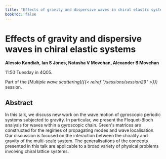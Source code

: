 ```yaml
---
title: "Effects of gravity and dispersive waves in chiral elastic systems"
bookToc: false
---
```


# Effects of gravity and dispersive waves in chiral elastic systems

**Alessio Kandiah, Ian S Jones, Natasha V Movchan, Alexander B Movchan**

11:50 Tuesday in 4Q05.

Part of the *[Multiple wave scattering]({{< relref "/sessions/session29" >}})* session.

## Abstract

In this talk, we discuss new work on the wave motion of gyroscopic periodic systems subjected to gravity. In particular, we present the Floquet-Bloch analysis for waves within a gyroscopic chain. Green's matrices are constructed for the regimes of propagating modes and wave localisation. Our discussion is focused on the interaction between the chirality and gravity of the multi-scale system. The generalisations of the concepts presented in this talk are applicable to a broad variety of physical problems involving chiral lattice systems. 


